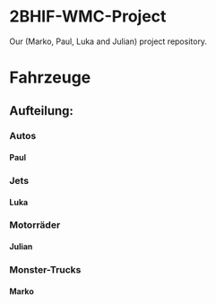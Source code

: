 # 2BHIF-WMC-Project
Our (Marko, Paul, Luka and Julian) project repository.
# Fahrzeuge
## Aufteilung:
### Autos
#### Paul
### Jets
#### Luka
### Motorräder
#### Julian
### Monster-Trucks
#### Marko
